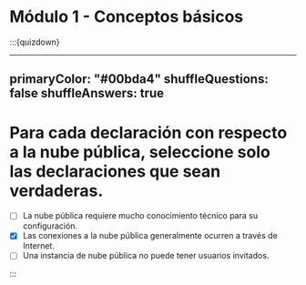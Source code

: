 # Módulo 1 - Conceptos básicos

:::{quizdown}

---
primaryColor: "#00bda4"
shuffleQuestions: false
shuffleAnswers: true
---

# Para cada declaración con respecto a la nube pública, seleccione solo las declaraciones que sean verdaderas.

- [ ] La nube pública requiere mucho conocimiento técnico para su configuración. 
- [x] Las conexiones a la nube pública generalmente ocurren a través de Internet.
- [ ] Una instancia de nube pública no puede tener usuarios invitados.

:::
